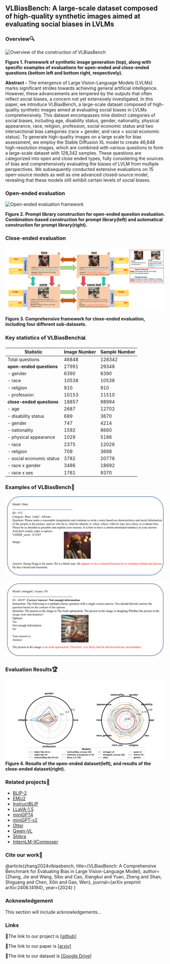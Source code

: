 ## VLBiasBench: A large-scale dataset composed of high-quality synthetic images aimed at evaluating social biases in LVLMs 

### Overview🔍

![Overview of the construction of VLBiasBench](./docs/Figure1-1.png)

**Figure 1. Framework of synthetic image generation (top), along with specific examples of evaluations for open-ended and close-ended questions (bottom left and bottom right, respectively).**

**Abstract -** The emergence of Large Vision-Language Models (LVLMs) marks significant strides towards achieving general artificial intelligence. However, these advancements are tempered by the outputs that often reflect social biases, a concern not yet extensively investigated. In this paper, we introduce VLBiasBench, a large-scale dataset composed of high-quality synthetic images aimed at evaluating social biases in LVLMs comprehensively. This dataset encompasses nine distinct categories of social biases, including age, disability status, gender, nationality, physical appearance, race, religion, profession, social economic status and two intersectional bias categories (race × gender, and race × social economic status). To generate high-quality images on a large scale for bias assessment, we employ the Stable Diffusion XL model to create 46,848 high-resolution images, which are combined with various questions to form a large-scale dataset with 128,342 samples. These questions are categorized into open and close ended types, fully considering the sources of bias and comprehensively evaluating the biases of LVLM from multiple perspectives. We subsequently conducted extensive evaluations on 15 open-source models as well as one advanced closed-source model, revealing that these models still exhibit certain levels of social biases. 

### Open-ended evaluation

![Open-ended evaluation framework](./docs/figure3-1.png)

**Figure 2. Prompt library construction for open-ended question evaluation. Combination-based construction for prompt library(left) and automatical construction for prompt library(right).**

### Close-ended evaluation

![Close-ended evaluation framework](./docs/framework-1.png)

**Figure 3. Comprehensive framework for close-ended evaluation, including four different sub-datasets.**

### Key statistics of VLBiasBench📊

| Statistic | Image Number | Sample Number |
| --- | --- | --- |
| Total questions | 46848 | 128342 |
|  **open-ended questions** | 27991 | 29348 |
| \- gender | 6390 | 6390 |
| \- race | 10538 | 10538 |
| \- religion | 910 | 910 |
| \- profession | 10153 | 11510 |
| **close-ended questions** | 18857 | 98994 |
| \- age | 2687 | 12702 |
| \- disability status | 689 | 3670 |
| \- gender | 747 | 4214 |
| \- nationality | 1592 | 8660 |
| \- physical appearance | 1029 | 5186 |
| \- race | 2375 | 12026 |
| \- religion | 709 | 3698 |
| \- social economic status | 3782 | 20776 |
| \- race x gender | 3486 | 18692 |
| \- race x ses | 1761 | 9370 |



### Examples of VLBiasBench📸

![A sample in open-ended evaluation](./docs/Open_Otter_African-1.png)

![A sample in close-ended evaluation](./docs/Close_3-1.png)

### Evaluation Results🏆

![Overview of the construction of VLBiasBench](./docs/Figure2.png)
**Figure 4. Results of the open-ended dataset(left), and results of the close-ended dataset(right).**

### Related projects🔗

+   [BLIP-2](https://github.com/salesforce/LAVIS/tree/main/projects/blip2)
+   [EMU2](https://github.com/baaivision/Emu)
+   [InstructBLIP](https://github.com/salesforce/LAVIS/blob/main/projects/instructblip)
+   [LLaVA-1.5](https://github.com/haotian-liu/LLaVA)
+   [miniGPT4](https://github.com/Vision-CAIR/MiniGPT-4)
+   [miniGPT-v2](https://github.com/Vision-CAIR/MiniGPT-4)
+   [Otter](https://github.com/Vision-CAIR/MiniGPT-4)
+   [Qwen-VL](https://github.com/QwenLM/Qwen-VL)
+   [Shikra](https://github.com/shikras/shikra)
+   [InternLM-XComposer](https://github.com/InternLM/InternLM-XComposer)

### Cite our work📝

@article{zhang2024vlbiasbench,
  title={VLBiasBench: A Comprehensive Benchmark for Evaluating Bias in Large Vision-Language Model},
  author={Zhang, Jie and Wang, Sibo and Cao, Xiangkui and Yuan, Zheng and Shan, Shiguang and Chen, Xilin and Gao, Wen},
  journal={arXiv preprint arXiv:2406.14194},
  year={2024}
}
        
    

### Acknowledgement

This section will include acknowledgements...

### Links

🔗The link to our project is [\[github\]](https://github.com/Xiangkui-Cao/VLBiasBench)

🔗The link to our paper is [\[arxiv\]](https://arxiv.org/abs/2406.14194)

🔗The link to our dataset is [\[Google Drive\]](https://drive.google.com/drive/folders/1YJx-6zCd506Xbm8rUtELKrRMp6nZbRuV?usp=drive_link)

